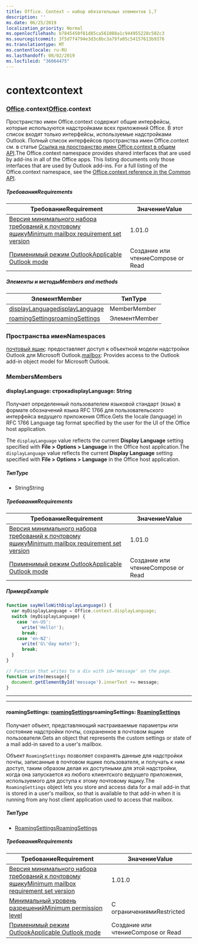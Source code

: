 ```yaml
---
title: Office. Context — набор обязательных элементов 1,7
description: ''
ms.date: 06/25/2019
localization_priority: Normal
ms.openlocfilehash: b7845450f81d85ca561088a1c944955228c502c3
ms.sourcegitcommit: 3f5d7f4794e3d3c8bc3a79fa05c54157613b9376
ms.translationtype: MT
ms.contentlocale: ru-RU
ms.lasthandoff: 08/02/2019
ms.locfileid: "36064475"
---
```

# <a name="context"></a><span data-ttu-id="ddd29-102">context</span><span class="sxs-lookup"><span data-stu-id="ddd29-102">context</span></span>

### <a name="officeofficemdcontext"></a><span data-ttu-id="ddd29-103">[Office](Office.md).context</span><span class="sxs-lookup"><span data-stu-id="ddd29-103">[Office](Office.md).context</span></span>

<span data-ttu-id="ddd29-p101">Пространство имен Office.context содержит общие интерфейсы, которые используются надстройками всех приложений Office. В этот список входят только интерфейсы, используемые надстройками Outlook. Полный список интерфейсов пространства имен Office.context см. в статье [Ссылка на пространство имен Office.context в общем API](/javascript/api/office/office.context).</span><span class="sxs-lookup"><span data-stu-id="ddd29-p101">The Office.context namespace provides shared interfaces that are used by add-ins in all of the Office apps. This listing documents only those interfaces that are used by Outlook add-ins. For a full listing of the Office.context namespace, see the [Office.context reference in the Common API](/javascript/api/office/office.context).</span></span>

##### <a name="requirements"></a><span data-ttu-id="ddd29-106">Требования</span><span class="sxs-lookup"><span data-stu-id="ddd29-106">Requirements</span></span>

|<span data-ttu-id="ddd29-107">Требование</span><span class="sxs-lookup"><span data-stu-id="ddd29-107">Requirement</span></span>| <span data-ttu-id="ddd29-108">Значение</span><span class="sxs-lookup"><span data-stu-id="ddd29-108">Value</span></span>|
|---|---|
|[<span data-ttu-id="ddd29-109">Версия минимального набора требований к почтовому ящику</span><span class="sxs-lookup"><span data-stu-id="ddd29-109">Minimum mailbox requirement set version</span></span>](/office/dev/add-ins/reference/requirement-sets/outlook-api-requirement-sets)| <span data-ttu-id="ddd29-110">1.0</span><span class="sxs-lookup"><span data-stu-id="ddd29-110">1.0</span></span>|
|[<span data-ttu-id="ddd29-111">Применимый режим Outlook</span><span class="sxs-lookup"><span data-stu-id="ddd29-111">Applicable Outlook mode</span></span>](/outlook/add-ins/#extension-points)| <span data-ttu-id="ddd29-112">Создание или чтение</span><span class="sxs-lookup"><span data-stu-id="ddd29-112">Compose or Read</span></span>|

##### <a name="members-and-methods"></a><span data-ttu-id="ddd29-113">Элементы и методы</span><span class="sxs-lookup"><span data-stu-id="ddd29-113">Members and methods</span></span>

| <span data-ttu-id="ddd29-114">Элемент</span><span class="sxs-lookup"><span data-stu-id="ddd29-114">Member</span></span> | <span data-ttu-id="ddd29-115">Тип</span><span class="sxs-lookup"><span data-stu-id="ddd29-115">Type</span></span> |
|--------|------|
| [<span data-ttu-id="ddd29-116">displayLanguage</span><span class="sxs-lookup"><span data-stu-id="ddd29-116">displayLanguage</span></span>](#displaylanguage-string) | <span data-ttu-id="ddd29-117">Member</span><span class="sxs-lookup"><span data-stu-id="ddd29-117">Member</span></span> |
| [<span data-ttu-id="ddd29-118">roamingSettings</span><span class="sxs-lookup"><span data-stu-id="ddd29-118">roamingSettings</span></span>](#roamingsettings-roamingsettings) | <span data-ttu-id="ddd29-119">Элемент</span><span class="sxs-lookup"><span data-stu-id="ddd29-119">Member</span></span> |

### <a name="namespaces"></a><span data-ttu-id="ddd29-120">Пространства имен</span><span class="sxs-lookup"><span data-stu-id="ddd29-120">Namespaces</span></span>

<span data-ttu-id="ddd29-121">[почтовый ящик](office.context.mailbox.md): предоставляет доступ к объектной модели надстройки Outlook для Microsoft Outlook.</span><span class="sxs-lookup"><span data-stu-id="ddd29-121">[mailbox](office.context.mailbox.md): Provides access to the Outlook add-in object model for Microsoft Outlook.</span></span>

### <a name="members"></a><span data-ttu-id="ddd29-122">Members</span><span class="sxs-lookup"><span data-stu-id="ddd29-122">Members</span></span>

#### <a name="displaylanguage-string"></a><span data-ttu-id="ddd29-123">displayLanguage: строка</span><span class="sxs-lookup"><span data-stu-id="ddd29-123">displayLanguage: String</span></span>

<span data-ttu-id="ddd29-124">Получает определенный пользователем языковой стандарт (язык) в формате обозначений языка RFC 1766 для пользовательского интерфейса ведущего приложения Office.</span><span class="sxs-lookup"><span data-stu-id="ddd29-124">Gets the locale (language) in RFC 1766 Language tag format specified by the user for the UI of the Office host application.</span></span>

<span data-ttu-id="ddd29-125">The `displayLanguage` value reflects the current **Display Language** setting specified with **File > Options > Language** in the Office host application.</span><span class="sxs-lookup"><span data-stu-id="ddd29-125">The `displayLanguage` value reflects the current **Display Language** setting specified with **File > Options > Language** in the Office host application.</span></span>

##### <a name="type"></a><span data-ttu-id="ddd29-126">Тип</span><span class="sxs-lookup"><span data-stu-id="ddd29-126">Type</span></span>

*   <span data-ttu-id="ddd29-127">String</span><span class="sxs-lookup"><span data-stu-id="ddd29-127">String</span></span>

##### <a name="requirements"></a><span data-ttu-id="ddd29-128">Требования</span><span class="sxs-lookup"><span data-stu-id="ddd29-128">Requirements</span></span>

|<span data-ttu-id="ddd29-129">Требование</span><span class="sxs-lookup"><span data-stu-id="ddd29-129">Requirement</span></span>| <span data-ttu-id="ddd29-130">Значение</span><span class="sxs-lookup"><span data-stu-id="ddd29-130">Value</span></span>|
|---|---|
|[<span data-ttu-id="ddd29-131">Версия минимального набора требований к почтовому ящику</span><span class="sxs-lookup"><span data-stu-id="ddd29-131">Minimum mailbox requirement set version</span></span>](/office/dev/add-ins/reference/requirement-sets/outlook-api-requirement-sets)| <span data-ttu-id="ddd29-132">1.0</span><span class="sxs-lookup"><span data-stu-id="ddd29-132">1.0</span></span>|
|[<span data-ttu-id="ddd29-133">Применимый режим Outlook</span><span class="sxs-lookup"><span data-stu-id="ddd29-133">Applicable Outlook mode</span></span>](/outlook/add-ins/#extension-points)| <span data-ttu-id="ddd29-134">Создание или чтение</span><span class="sxs-lookup"><span data-stu-id="ddd29-134">Compose or Read</span></span>|

##### <a name="example"></a><span data-ttu-id="ddd29-135">Пример</span><span class="sxs-lookup"><span data-stu-id="ddd29-135">Example</span></span>

```javascript
function sayHelloWithDisplayLanguage() {
  var myDisplayLanguage = Office.context.displayLanguage;
  switch (myDisplayLanguage) {
    case 'en-US':
      write('Hello!');
      break;
    case 'en-NZ':
      write('G\'day mate!');
      break;
  }
}

// Function that writes to a div with id='message' on the page.
function write(message){
  document.getElementById('message').innerText += message;
}
```

---
---

#### <a name="roamingsettings-roamingsettingsjavascriptapioutlookofficeroamingsettingsviewoutlook-js-17"></a><span data-ttu-id="ddd29-136">roamingSettings: [roamingSettings](/javascript/api/outlook/office.RoamingSettings?view=outlook-js-1.7)</span><span class="sxs-lookup"><span data-stu-id="ddd29-136">roamingSettings: [RoamingSettings](/javascript/api/outlook/office.RoamingSettings?view=outlook-js-1.7)</span></span>

<span data-ttu-id="ddd29-137">Получает объект, представляющий настраиваемые параметры или состояние надстройки почты, сохраненное в почтовом ящике пользователя.</span><span class="sxs-lookup"><span data-stu-id="ddd29-137">Gets an object that represents the custom settings or state of a mail add-in saved to a user's mailbox.</span></span>

<span data-ttu-id="ddd29-138">Объект `RoamingSettings` позволяет сохранять данные для надстройки почты, записанные в почтовом ящике пользователя, и получать к ним доступ, таким образом делая их доступными для этой надстройки, когда она запускается из любого клиентского ведущего приложения, используемого для доступа к этому почтовому ящику.</span><span class="sxs-lookup"><span data-stu-id="ddd29-138">The `RoamingSettings` object lets you store and access data for a mail add-in that is stored in a user's mailbox, so that is available to that add-in when it is running from any host client application used to access that mailbox.</span></span>

##### <a name="type"></a><span data-ttu-id="ddd29-139">Тип</span><span class="sxs-lookup"><span data-stu-id="ddd29-139">Type</span></span>

*   [<span data-ttu-id="ddd29-140">RoamingSettings</span><span class="sxs-lookup"><span data-stu-id="ddd29-140">RoamingSettings</span></span>](/javascript/api/outlook/office.RoamingSettings?view=outlook-js-1.7)

##### <a name="requirements"></a><span data-ttu-id="ddd29-141">Требования</span><span class="sxs-lookup"><span data-stu-id="ddd29-141">Requirements</span></span>

|<span data-ttu-id="ddd29-142">Требование</span><span class="sxs-lookup"><span data-stu-id="ddd29-142">Requirement</span></span>| <span data-ttu-id="ddd29-143">Значение</span><span class="sxs-lookup"><span data-stu-id="ddd29-143">Value</span></span>|
|---|---|
|[<span data-ttu-id="ddd29-144">Версия минимального набора требований к почтовому ящику</span><span class="sxs-lookup"><span data-stu-id="ddd29-144">Minimum mailbox requirement set version</span></span>](/office/dev/add-ins/reference/requirement-sets/outlook-api-requirement-sets)| <span data-ttu-id="ddd29-145">1.0</span><span class="sxs-lookup"><span data-stu-id="ddd29-145">1.0</span></span>|
|[<span data-ttu-id="ddd29-146">Минимальный уровень разрешений</span><span class="sxs-lookup"><span data-stu-id="ddd29-146">Minimum permission level</span></span>](/outlook/add-ins/understanding-outlook-add-in-permissions)| <span data-ttu-id="ddd29-147">С ограничениями</span><span class="sxs-lookup"><span data-stu-id="ddd29-147">Restricted</span></span>|
|[<span data-ttu-id="ddd29-148">Применимый режим Outlook</span><span class="sxs-lookup"><span data-stu-id="ddd29-148">Applicable Outlook mode</span></span>](/outlook/add-ins/#extension-points)| <span data-ttu-id="ddd29-149">Создание или чтение</span><span class="sxs-lookup"><span data-stu-id="ddd29-149">Compose or Read</span></span>|
